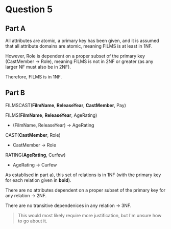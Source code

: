 # Question 5
## Part A
All attributes are atomic, a primary key has been given, and it is assumed that all attribute domains are atomic, meaning FILMS is at least in 1NF.

However, Role is dependent on a proper subset of the primary key (CastMember -> Role), meaning FILMS is not in 2NF or greater (as any larger NF must also be in 2NF).

Therefore, FILMS is in 1NF.

## Part B
FILMSCAST(**FilmName**, **ReleaseYear**, **CastMember**, Pay)

FILMS(**FilmName**, **ReleaseYear**, AgeRating)
- (FilmName, ReleaseYear) -> AgeRating 

CAST(**CastMember**, Role)
- CastMember -> Role

RATING(**AgeRating**, Curfew)
- AgeRating -> Curfew

As establised in part a), this set of relations is in 1NF (with the primary key for each relation given in **bold**).

There are no attributes dependent on a proper subset of the primary key for any relation -> 2NF.

There are no transitive dependenices in any relation -> 3NF.

> This would most likely require more justification, but I'm unsure how to go about it.
